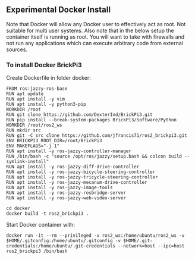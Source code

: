 ## Experimental Docker Install

Note that Docker will allow any Docker user to effectively act as root. Not suitable for multi user systems.
Also note that in the below setup the container itself is running as root. You will want to take with firewalls
and not run any applications which can execute arbitrary code from external sources.

### To install Docker BrickPi3

Create Dockerfile in folder docker:
```
FROM ros:jazzy-ros-base
RUN apt update
RUN apt install -y vim
RUN apt install -y python3-pip
WORKDIR /root
RUN git clone https://github.com/DexterInd/BrickPi3.git
RUN pip install --break-system-packages BrickPi3/Software/Python
WORKDIR /root/ros2_ws
RUN mkdir src
RUN git -C src clone https://github.com/jfrancis71/ros2_brickpi3.git
ENV BRICKPI3_ROOT_DIR=/root/BrickPi3
ENV MAKEFLAGS="-j 1"
RUN apt install -y ros-jazzy-controller-manager
RUN /bin/bash -c "source /opt/ros/jazzy/setup.bash && colcon build --symlink-install"
RUN apt install -y ros-jazzy-diff-drive-controller
RUN apt install -y ros-jazzy-bicycle-steering-controller
RUN apt install -y ros-jazzy-tricycle-steering-controller
RUN apt install -y ros-jazzy-mecanum-drive-controller
RUN apt install -y ros-jazzy-image-tools
RUN apt install -y ros-jazzy-rosbridge-server
RUN apt install -y ros-jazzy-web-video-server
```

```
cd docker
docker build -t ros2_brickpi3 .
```

Start Docker container with:
```
docker run -it --rm --privileged -v ros2_ws:/home/ubuntu/ros2_ws -v $HOME/.gitconfig:/home/ubuntu/.gitconfig -v $HOME/.git-credentials:/home/ubuntu/.git-credentials --network=host --ipc=host ros2_brickpi3 /bin/bash
```
